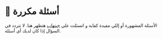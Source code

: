 # 🤔 أسئلة مكررة

الأسئلة المشهورة أو إللي مفيدة كفاية و اتسئلت علي [جيتهاب](https://github.com/EssamWisam/cmp-docs) هتظهر هنا. لا تتردد في السؤال إذا كان لديك أي أسئلة.